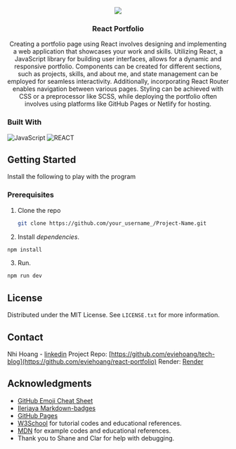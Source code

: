 
<div align="center">
  
  ![](src/assets/appsshot.png)

  <h3 align="center">React Portfolio</h3>

  <p align="center">
Creating a portfolio page using React involves designing and implementing a web application that showcases your work and skills. Utilizing React, a JavaScript library for building user interfaces, allows for a dynamic and responsive portfolio. Components can be created for different sections, such as projects, skills, and about me, and state management can be employed for seamless interactivity. Additionally, incorporating React Router enables navigation between various pages. Styling can be achieved with CSS or a preprocessor like SCSS, while deploying the portfolio often involves using platforms like GitHub Pages or Netlify for hosting.
  </p>

</div>


### Built With

![JavaScript](https://img.shields.io/badge/javascript-%23323330.svg?style=for-the-badge&logo=javascript&logoColor=%23F7DF1E)
![REACT](https://img.shields.io/badge/REACT-pink?style=for-the-badge)



<!-- GETTING STARTED -->
## Getting Started

Install the following to play with the program

### Prerequisites
1. Clone the repo
   ```sh
   git clone https://github.com/your_username_/Project-Name.git
   ```
2. Install <i>dependencies</i>.
  ```sh
  npm install
  ```

3. Run.
  ```sh
  npm run dev
  ```

<!-- LICENSE -->
## License

Distributed under the MIT License. See `LICENSE.txt` for more information.

<!-- CONTACT -->
## Contact

Nhi Hoang - [linkedin](https://www.linkedin.com/in/ynhihoang/)
Project Repo: [https://github.com/eviehoang/tech-blog](https://github.com/eviehoang/react-portfolio)
Render: [Render](https://main--lovely-froyo-daf96b.netlify.app/)


<!-- ACKNOWLEDGMENTS -->
## Acknowledgments

* [GitHub Emoji Cheat Sheet](https://www.webpagefx.com/tools/emoji-cheat-sheet)
* [Ileriaya Markdown-badges](https://github.com/Ileriayo/markdown-badges)
* [GitHub Pages](https://pages.github.com)
* [W3School](https://w3schools.com/graphics/svg_rect.asp) for tutorial codes and educational references.
* [MDN](https://developer.mozilla.org/en-US/) for example codes and educational references.
* Thank you to Shane and Clar for help with debugging.